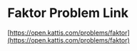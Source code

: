 # Faktor Problem Link
[https://open.kattis.com/problems/faktor](https://open.kattis.com/problems/faktor)